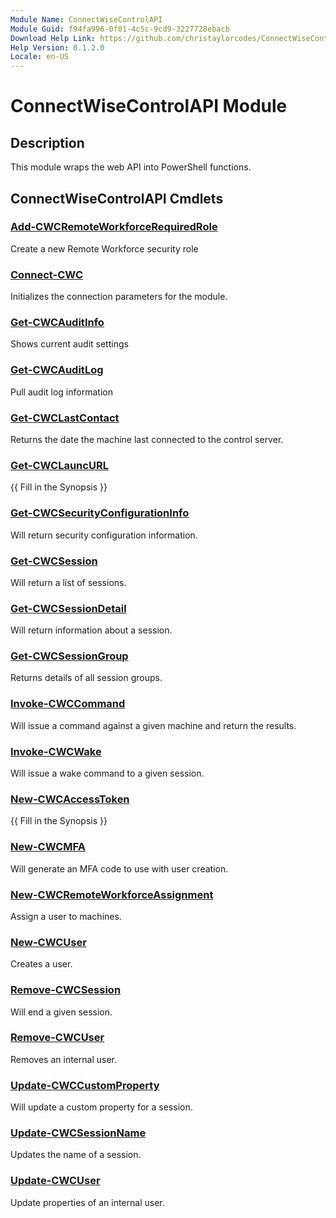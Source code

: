 ```yaml
---
Module Name: ConnectWiseControlAPI
Module Guid: f94fa996-0f01-4c5c-9cd9-3227728ebacb
Download Help Link: https://github.com/christaylorcodes/ConnectWiseControlAPI/blob/master/ConnectWiseControlAPI_Functions.md
Help Version: 0.1.2.0
Locale: en-US
---
```


# ConnectWiseControlAPI Module
## Description
This module wraps the web API into PowerShell functions.

## ConnectWiseControlAPI Cmdlets
### [Add-CWCRemoteWorkforceRequiredRole](Docs/Add-CWCRemoteWorkforceRequiredRole.md)
Create a new Remote Workforce security role

### [Connect-CWC](Docs/Connect-CWC.md)
Initializes the connection parameters for the module.

### [Get-CWCAuditInfo](Docs/Get-CWCAuditInfo.md)
Shows current audit settings

### [Get-CWCAuditLog](Docs/Get-CWCAuditLog.md)
Pull audit log information

### [Get-CWCLastContact](Docs/Get-CWCLastContact.md)
Returns the date the machine last connected to the control server.

### [Get-CWCLauncURL](Docs/Get-CWCLauncURL.md)
{{ Fill in the Synopsis }}

### [Get-CWCSecurityConfigurationInfo](Docs/Get-CWCSecurityConfigurationInfo.md)
Will return security configuration information.

### [Get-CWCSession](Docs/Get-CWCSession.md)
Will return a list of sessions.

### [Get-CWCSessionDetail](Docs/Get-CWCSessionDetail.md)
Will return information about a session.

### [Get-CWCSessionGroup](Docs/Get-CWCSessionGroup.md)
Returns details of all session groups.

### [Invoke-CWCCommand](Docs/Invoke-CWCCommand.md)
Will issue a command against a given machine and return the results.

### [Invoke-CWCWake](Docs/Invoke-CWCWake.md)
Will issue a wake command to a given session.

### [New-CWCAccessToken](Docs/New-CWCAccessToken.md)
{{ Fill in the Synopsis }}

### [New-CWCMFA](Docs/New-CWCMFA.md)
Will generate an MFA code to use with user creation.

### [New-CWCRemoteWorkforceAssignment](Docs/New-CWCRemoteWorkforceAssignment.md)
Assign a user to machines.

### [New-CWCUser](Docs/New-CWCUser.md)
Creates a user.

### [Remove-CWCSession](Docs/Remove-CWCSession.md)
Will end a given session.

### [Remove-CWCUser](Docs/Remove-CWCUser.md)
Removes an internal user.

### [Update-CWCCustomProperty](Docs/Update-CWCCustomProperty.md)
Will update a custom property for a session.

### [Update-CWCSessionName](Docs/Update-CWCSessionName.md)
Updates the name of a session.

### [Update-CWCUser](Docs/Update-CWCUser.md)
Update properties of an internal user.

